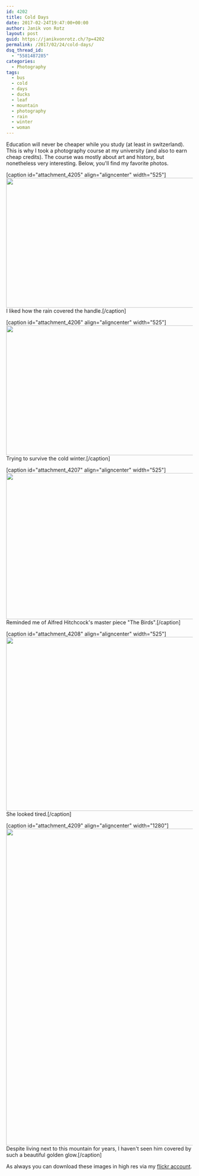 ```yaml
---
id: 4202
title: Cold Days
date: 2017-02-24T19:47:00+00:00
author: Janik von Rotz
layout: post
guid: https://janikvonrotz.ch/?p=4202
permalink: /2017/02/24/cold-days/
dsq_thread_id:
  - "5581487285"
categories:
  - Photography
tags:
  - bus
  - cold
  - days
  - ducks
  - leaf
  - mountain
  - photography
  - rain
  - winter
  - woman
---
```

Education will never be cheaper while you study (at least in switzerland). This is why I took a photography course at my university (and also to earn cheap credits). The course was mostly about art and history, but nonetheless very interesting. Below, you'll find my favorite photos.

[caption id="attachment_4205" align="aligncenter" width="525"]<a href="https://janikvonrotz.ch/2017/02/24/cold-days/bicycles/" rel="attachment wp-att-4205"><img src="https://janikvonrotz.ch/wp-content/uploads/2017/02/1_Bicycles-1024x683.jpg" alt="" width="525" height="350" class="size-large wp-image-4205" /></a> I liked how the rain covered the handle.[/caption]
<!--more-->
[caption id="attachment_4206" align="aligncenter" width="525"]<a href="https://janikvonrotz.ch/2017/02/24/cold-days/autumn-leaf/" rel="attachment wp-att-4206"><img src="https://janikvonrotz.ch/wp-content/uploads/2017/02/2_Autumn-leaf-1024x683.jpg" alt="" width="525" height="350" class="size-large wp-image-4206" /></a> Trying to survive the cold winter.[/caption]

[caption id="attachment_4207" align="aligncenter" width="525"]<a href="https://janikvonrotz.ch/2017/02/24/cold-days/rise-of-the-ducks/" rel="attachment wp-att-4207"><img src="https://janikvonrotz.ch/wp-content/uploads/2017/02/3_Rise-of-the-ducks-1024x769.jpg" alt="" width="525" height="394" class="size-large wp-image-4207" /></a> Reminded me of Alfred Hitchcock's master piece "The Birds".[/caption]

[caption id="attachment_4208" align="aligncenter" width="525"]<a href="https://janikvonrotz.ch/2017/02/24/cold-days/woman-on-the-bus/" rel="attachment wp-att-4208"><img src="https://janikvonrotz.ch/wp-content/uploads/2017/02/4_Woman-on-the-bus-1024x914.jpg" alt="" width="525" height="469" class="size-large wp-image-4208" /></a> She looked tired.[/caption]

[caption id="attachment_4209" align="aligncenter" width="1280"]<img src="https://janikvonrotz.ch/wp-content/uploads/2017/02/5_Mt.-Arvi.jpg" alt="" width="1280" height="854" class="size-full wp-image-4209" /> Despite living next to this mountain for years, I haven't seen him covered by such a beautiful golden glow.[/caption]

As always you can download these images in high res via my <a href="https://www.flickr.com/photos/janik-von-rotz/">flickr account</a>.